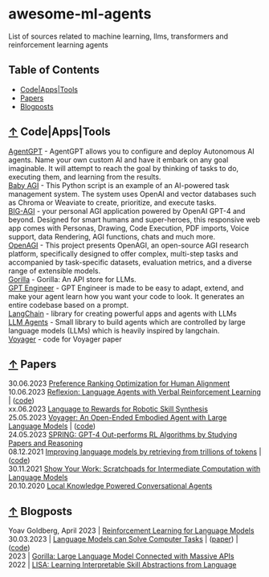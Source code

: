 # awesome-ml-agents
List of sources related to machine learning, llms, transformers and reinforcement learning agents

## Table of Contents

 - [Code|Apps|Tools](#-code-apps-tools)
 - [Papers](#-papers)
 - [Blogposts](#-blogposts)

## [↑](#table-of-contents) Code|Apps|Tools

[AgentGPT](https://github.com/reworkd/AgentGPT) - AgentGPT allows you to configure and deploy Autonomous AI agents. Name your own custom AI and have it embark on any goal imaginable. It will attempt to reach the goal by thinking of tasks to do, executing them, and learning from the results.  
[Baby AGI](https://github.com/yoheinakajima/babyagi) - This Python script is an example of an AI-powered task management system. The system uses OpenAI and vector databases such as Chroma or Weaviate to create, prioritize, and execute tasks.  
[BIG-AGI](https://github.com/enricoros/big-agi) - your personal AGI application powered by OpenAI GPT-4 and beyond. Designed for smart humans and super-heroes, this responsive web app comes with Personas, Drawing, Code Execution, PDF imports, Voice support, data Rendering, AGI functions, chats and much more.  
[OpenAGI](https://github.com/agiresearch/OpenAGI) - This project presents OpenAGI, an open-source AGI research platform, specifically designed to offer complex, multi-step tasks and accompanied by task-specific datasets, evaluation metrics, and a diverse range of extensible models.  
[Gorilla](https://github.com/ShishirPatil/gorilla) - Gorilla: An API store for LLMs.  
[GPT Engineer](https://github.com/AntonOsika/gpt-engineer) - GPT Engineer is made to be easy to adapt, extend, and make your agent learn how you want your code to look. It generates an entire codebase based on a prompt.  
[LangChain](https://github.com/hwchase17/langchain) - library for creating powerful apps and agents with LLMs  
[LLM Agents](https://github.com/mpaepper/llm_agents) - Small library to build agents which are controlled by large language models (LLMs) which is heavily inspired by langchain.  
[Voyager](https://github.com/MineDojo/Voyager) - code for Voyager paper  

## [↑](#table-of-contents) Papers

30.06.2023 [Preference Ranking Optimization for Human Alignment](https://arxiv.org/abs/2306.17492)  
10.06.2023 [Reflexion: Language Agents with Verbal Reinforcement Learning](https://arxiv.org/abs/2303.11366) | ([code](https://github.com/noahshinn024/reflexion))  
xx.06.2023 [Language to Rewards for Robotic Skill Synthesis](https://language-to-reward.github.io/assets/l2r.pdf)  
25.05.2023 [Voyager: An Open-Ended Embodied Agent with Large Language Models](https://arxiv.org/abs/2305.16291) | ([code](https://github.com/MineDojo/Voyager))  
24.05.2023 [SPRING: GPT-4 Out-performs RL Algorithms by Studying Papers and Reasoning](https://arxiv.org/pdf/2305.15486.pdf)  
08.12.2021 [Improving language models by retrieving from trillions of tokens](https://arxiv.org/abs/2112.04426) | ([code](https://github.com/lucidrains/RETRO-pytorch))  
30.11.2021 [Show Your Work: Scratchpads for Intermediate Computation with Language Models](https://arxiv.org/abs/2112.00114)  
20.10.2020 [Local Knowledge Powered Conversational Agents](https://arxiv.org/abs/2010.10150)

## [↑](#table-of-contents) Blogposts
  
Yoav Goldberg, April 2023 | [Reinforcement Learning for Language Models](https://gist.github.com/yoavg/6bff0fecd65950898eba1bb321cfbd81)  
30.03.2023 | [Language Models can Solve Computer Tasks](https://posgnu.github.io/rci-web/) | ([paper](https://arxiv.org/abs/2303.17491)) | ([code](https://github.com/posgnu/rci-agent))  
2023 | [Gorilla: Large Language Model Connected with Massive APIs](https://shishirpatil.github.io/gorilla/)  
2022 | [LISA: Learning Interpretable Skill Abstractions from Language](https://div99.github.io/LISA/)  
